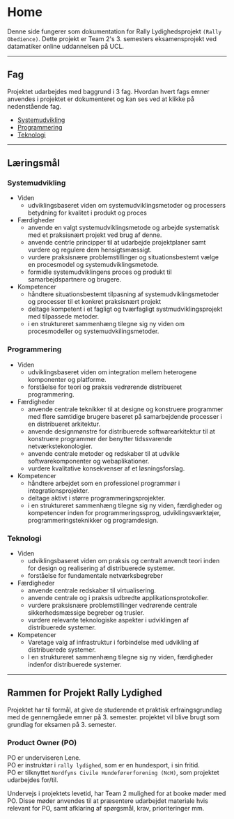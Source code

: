 # Home

Denne side fungerer som dokumentation for Rally Lydighedsprojekt `(Rally Obedience)`. Dette projekt er Team 2's 3. semesters eksamensprojekt ved datamatiker online uddannelsen på UCL.

---

## Fag

Projektet udarbejdes med baggrund i 3 fag. Hvordan hvert fags emner anvendes i projektet er dokumenteret og kan ses ved at klikke på nedenstående fag.

* [Systemudvikling](systemudvikling.md)
* [Programmering](programmering.md)
* [Teknologi](teknologi.md)

---

## Læringsmål

### Systemudvikling

* Viden
    * udviklingsbaseret viden om systemudviklingsmetoder og processers betydning for kvalitet i produkt og proces
* Færdigheder
    * anvende en valgt systemudviklingsmetode og arbejde systematisk med et praksisnært projekt ved brug af denne.
    * anvende centrle principper til at udarbejde projektplaner samt vurdere og regulere dem hensigtsmæssigt.
    * vurdere praksisnære problemstillinger og situationsbestemt vælge en procesmodel og systemudviklingsmetode.
    * formidle systemudviklingens proces og produkt til samarbejdspartnere og brugere.
* Kompetencer
    * håndtere situationsbestemt tilpasning af systemudviklingsmetoder og processer til et konkret praksisnært projekt
    * deltage kompetent i et fagligt og tværfagligt systmudviklingsprojekt med tilpassede metoder.
    * i en struktureret sammenhæng tilegne sig ny viden om procesmodeller og systemudvkilingsmetoder.

### Programmering

* Viden
    * udviklingsbaseret viden om integration mellem heterogene komponenter og platforme.
    * forståelse for teori og praksis vedrørende distribueret programmering.
* Færdigheder
    * anvende centrale teknikker til at designe og konstruere programmer med flere samtidige brugere baseret på samarbejdende processer i en distribueret arkitektur.
    * anvende designmønstre for distribuerede softwarearkitektur til at konstruere programmer der benytter tidssvarende netværkstekonologier.
    * anvende centrale metoder og redskaber til at udvikle softwarekomponenter og webaplikationer.
    * vurdere kvalitative konsekvenser af et løsningsforslag.
* Kompetencer
    * håndtere arbejdet som en professionel programmør i integrationsprojekter.
    * deltage aktivt i større programmeringsprojekter.
    * i en struktureret sammenhæng tilegne sig ny viden, færdigheder og kompetencer inden for
programmeringssprog, udviklingsværktøjer, programmeringsteknikker og programdesign.

### Teknologi

*   Viden
    * udviklingsbaseret viden om praksis og centralt anvendt teori inden for design og realisering
af distribuerede systemer.
    *  forståelse for fundamentale netværksbegreber
* Færdigheder
    * anvende centrale redskaber til virtualisering.
    * anvende centrale og i praksis udbredte applikationsprotokoller.
    * vurdere praksisnære problemstillinger vedrørende centrale sikkerhedsmæssige begreber og trusler.
    * vurdere relevante teknologiske aspekter i udviklingen af distribuerede systemer.
* Kompetencer
    * Varetage valg af infrastruktur i forbindelse med udvikling af distribuerede systemer.
    * I en struktureret sammenhæng tilegne sig ny viden, færdigheder indenfor distribuerede systemer.

---

## Rammen for Projekt Rally Lydighed

Projektet har til formål, at give de studerende et praktisk erfraingsgrundlag med de gennemgåede emner på 3. semester.
projektet vil blive brugt som grundlag for eksamen på 3. semester.

### Product Owner (PO)

PO er underviseren Lene. </br>
PO er instruktør i `rally lydighed`, som er en hundesport, i sin fritid.</br>
PO er tilknyttet `Nordfyns Civile Hundeførerforening (NcH)`, som projektet udarbejdes for/til.</br>

Undervejs i projektets levetid, har Team 2 mulighed for at booke møder med PO. Disse møder anvendes til at præsentere udarbejdet materiale hvis relevant for PO, samt afklaring af spørgsmål, krav, prioriteringer mm.

